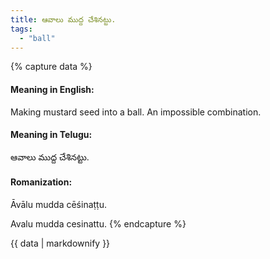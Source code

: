 ```yaml
---
title: ఆవాలు ముద్ద చేశినట్టు.
tags:
  - "ball"
---
```


{% capture data %}
#### Meaning in English:
Making mustard seed into a ball.
An impossible combination.

#### Meaning in Telugu:
ఆవాలు ముద్ద చేశినట్టు.

#### Romanization:
Āvālu mudda cēśinaṭṭu.

Avalu mudda cesinattu.
{% endcapture %}

{{ data | markdownify }}

